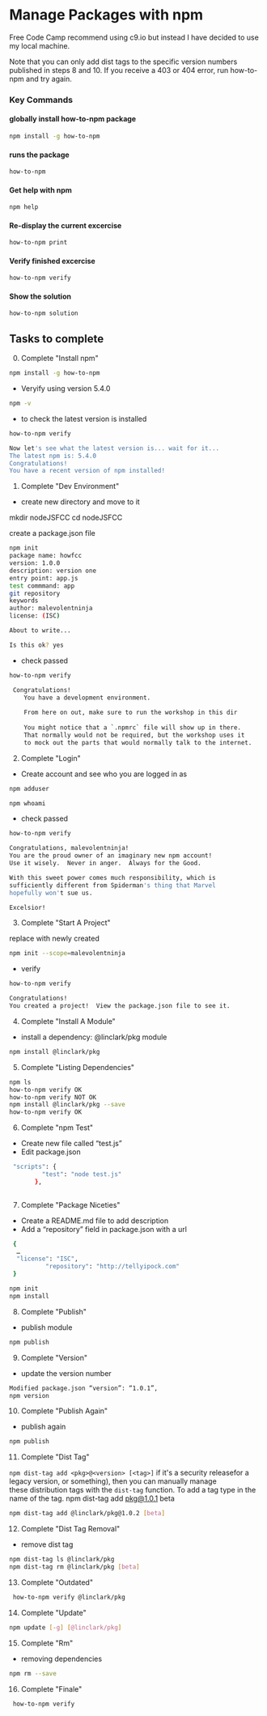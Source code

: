 # Manage Packages with npm

Free Code Camp recommend using c9.io but instead I have decided to use my local machine. 

Note that you can only add dist tags to the specific version numbers published in steps 8 and 10. 
If you receive a 403 or 404 error, run how-to-npm and try again.


### Key Commands

#### globally install how-to-npm package

```sh
npm install -g how-to-npm
```

#### runs the package
```sh
how-to-npm
```

#### Get help with npm 
```sh
npm help 
```

#### Re-display the current excercise
```sh
how-to-npm print 
```

#### Verify finished excercise
```sh
how-to-npm verify 
```

#### Show the solution
```sh
how-to-npm solution 
```


## Tasks to complete 

00. Complete "Install npm"

```sh
npm install -g how-to-npm
```

* Veryify using version 5.4.0
```sh
npm -v
```

* to check the latest version is installed
```sh
how-to-npm verify

Now let's see what the latest version is... wait for it...
The latest npm is: 5.4.0
Congratulations!
You have a recent version of npm installed!
```


01. Complete "Dev Environment"

* create new directory and move to it

mkdir nodeJSFCC
cd nodeJSFCC

create a package.json file
```sh
npm init
package name: howfcc
version: 1.0.0
description: version one
entry point: app.js
test commmand: app
git repository
keywords
author: malevolentninja
license: (ISC)

About to write...

Is this ok? yes
```

* check passed
```sh
how-to-npm verify

 Congratulations!
    You have a development environment.
    
    From here on out, make sure to run the workshop in this dir
    
    You might notice that a `.npmrc` file will show up in there.
    That normally would not be required, but the workshop uses it
    to mock out the parts that would normally talk to the internet.
```



02. Complete "Login"
* Create account and see who you are logged in as

```sh
npm adduser

npm whoami
```

* check passed
```sh
how-to-npm verify

Congratulations, malevolentninja!
You are the proud owner of an imaginary new npm account!
Use it wisely.  Never in anger.  Always for the Good.

With this sweet power comes much responsibility, which is
sufficiently different from Spiderman's thing that Marvel
hopefully won't sue us.

Excelsior!
```

03. Complete "Start A Project"

replace <username> with newly created 

```sh
npm init --scope=malevolentninja
```

* verify 
```sh 
how-to-npm verify

Congratulations!
You created a project!  View the package.json file to see it.
```

04. Complete "Install A Module"

* install a dependency: @linclark/pkg module

```sh
npm install @linclark/pkg

```

05. Complete "Listing Dependencies"
```sh
npm ls
how-to-npm verify OK
how-to-npm verify NOT OK
npm install @linclark/pkg --save
how-to-npm verify OK
```

06. Complete "npm Test"

* Create new file called “test.js”
* Edit package.json
```sh
 "scripts": {  
         "test": "node test.js"  
       },  
       
```


07. Complete "Package Niceties"

* Create a README.md file to add description
* Add a “repository” field in package.json with a url

```sh
 {
  …
  "license": "ISC",
          "repository": "http://tellyipock.com"
 }

npm init
npm install
```

08. Complete "Publish"

* publish module
```sh
npm publish
```

09. Complete "Version"
* update the version number

```sh
Modified package.json “version”: “1.0.1”,
npm version
```

10. Complete "Publish Again"
* publish again

```sh
npm publish
```
11. Complete "Dist Tag"

 `npm dist-tag add <pkg>@<version> [<tag>]`
if it's a security releasefor a legacy version, or something), then you can manually manage  
these distribution tags with the `dist-tag` function.
To add a tag type in the name of the tag. npm dist-tag add pkg@1.0.1 beta  
```sh
npm dist-tag add @linclark/pkg@1.0.2 [beta]
```

12. Complete "Dist Tag Removal"

* remove dist tag
```sh
npm dist-tag ls @linclark/pkg
npm dist-tag rm @linclark/pkg [beta]
```

13. Complete "Outdated"
```sh
 how-to-npm verify @linclark/pkg
```

14. Complete "Update"
```sh
npm update [-g] [@linclark/pkg]
```

15. Complete "Rm"
* removing dependencies

```sh
npm rm --save
```

16. Complete "Finale"
```sh
 how-to-npm verify
 ```
